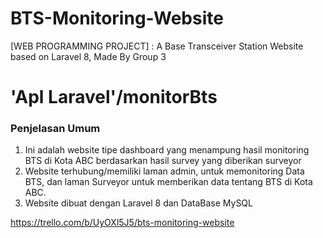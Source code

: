 # BTS-Monitoring-Website
[WEB PROGRAMMING PROJECT]  : A Base Transceiver Station Website based on Laravel 8, Made By Group 3

# 'Apl Laravel'/monitorBts

### Penjelasan Umum
1. Ini adalah website tipe dashboard yang menampung hasil monitoring BTS di Kota ABC berdasarkan hasil survey yang diberikan surveyor
2. Website terhubung/memiliki laman admin, untuk memonitoring Data BTS, dan laman Surveyor untuk memberikan data tentang BTS di Kota ABC.
3. Website dibuat dengan Laravel 8 dan DataBase MySQL

https://trello.com/b/UyOXl5J5/bts-monitoring-website
